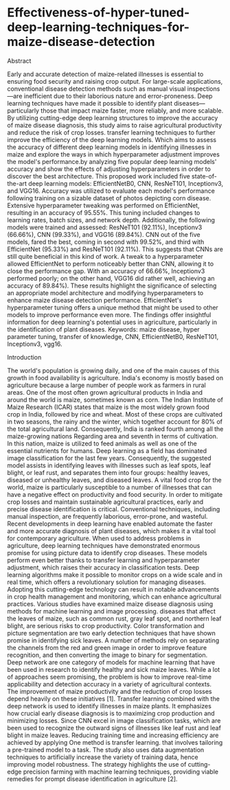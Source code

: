 # Effectiveness-of-hyper-tuned-deep-learning-techniques-for-maize-disease-detection
Abstract

Early and accurate detection of maize-related illnesses is essential to ensuring food security and raising crop output. For large-scale applications, conventional disease detection methods such as manual visual inspections—are inefficient due to their laborious nature and error-proneness. Deep learning techniques have made it possible to identify plant diseases—particularly those that impact maize faster, more reliably, and more scalable. By utilizing cutting-edge deep learning structures 
to improve the accuracy of maize disease diagnosis, this study aims to raise agricultural productivity and reduce the risk of crop losses. transfer learning techniques to further improve the efficiency of the deep learning models. Which aims to assess the accuracy of different deep learning models in identifying illnesses in maize and explore the ways in which hyperparameter adjustment improves the model's performance.by analyzing five popular deep learning models' accuracy and show the effects of adjusting hyperparameters in order to discover the best architecture. This proposed work included five state-of-the-art deep learning models: EfficientNetB0, CNN, ResNeT101, Inceptionv3, and VGG16. Accuracy was utilized to evaluate each model's performance following training on a sizable dataset of photos depicting corn disease. Extensive hyperparameter tweaking was performed on EfficientNet, resulting in an accuracy of 95.55%. This tuning included changes to learning rates, batch sizes, and network depth. Additionally, the following models were trained and assessed: ResNeT101 (92.11%), Inceptionv3 (66.66%), CNN (99.33%), and VGG16 (89.84%). CNN out of the five models, fared the best, coming in second with 99.52%, and third with EfficientNet (95.33%) and ResNeT101 (92.11%). This suggests that CNNs are still quite beneficial in this kind of work. A tweak to a hyperparameter allowed EfficientNet to perform noticeably better than CNN, allowing it to close the performance gap. With an accuracy of 66.66%, Inceptionv3 performed poorly; on the other hand, VGG16 did rather well, achieving an accuracy of 89.84%). These results highlight the significance of selecting an appropriate model architecture and modifying hyperparameters to enhance maize disease detection performance. EfficientNet's hyperparameter tuning offers a unique method that might be used to other models to improve performance even more. The findings offer insightful information for deep learning's potential uses in agriculture, particularly in the identification of plant diseases. 
Keywords: maize disease, hyper parameter tuning, transfer of knowledge, CNN, EfficientNetB0, ResNeT101, Inceptionv3, vgg16. 


Introduction 

The world's population is growing daily, and one of the main causes of this growth in food availability is agriculture. India's economy is mostly based on agriculture because a large number of people work as farmers in rural areas. One of the most often grown agricultural products in India and around the world is maize, sometimes known as corn. The Indian Institute of Maize Research (ICAR) states that maize is the most widely grown food crop in India, followed by rice and wheat. Most of these crops are cultivated in two seasons, the rainy and the winter, which together account for 80% of the total agricultural land. Consequently, India is ranked fourth among all the maize-growing nations Regarding area and seventh in terms of cultivation. In this nation, maize is utilized to feed animals as well as one of the essential nutrients for humans. Deep learning as a field has dominated image classification for the last few years. Consequently, the suggested model assists in identifying leaves with illnesses such as leaf spots, leaf blight, or leaf rust, and separates them into four groups: healthy leaves, diseased or unhealthy leaves, and diseased leaves.
A vital food crop for the world, maize is particularly susceptible to a number of illnesses that can have a negative effect on productivity and food security. In order to mitigate crop losses and maintain sustainable agricultural practices, early and precise disease identification is critical. Conventional techniques, including manual inspection, are frequently laborious, error-prone, and wasteful. Recent developments in deep learning have enabled automate the faster and more accurate diagnosis of plant diseases, which makes it a vital tool for contemporary agriculture. When used to address problems in agriculture, deep learning techniques have demonstrated enormous promise for using picture data to identify crop diseases. These models perform even better thanks to transfer learning and hyperparameter adjustment, which raises their accuracy in classification tests. Deep learning algorithms make it possible to monitor crops on a wide scale and in real time, which offers a revolutionary solution for managing diseases. Adopting this cutting-edge technology can result in notable advancements in crop health management and monitoring, which can enhance agricultural practices. Various studies have examined maize disease diagnosis using methods for machine learning and image processing. diseases that affect the leaves of maize, such as common rust, gray leaf spot, and northern leaf blight, are serious risks to crop productivity. Color transformation and picture segmentation are two early detection techniques that have shown promise in identifying sick leaves. 
A number of methods rely on separating the channels from the red and green image in order to improve feature recognition, and then converting the image to binary for segmentation. Deep network are one category of models for machine learning that have been used in research to identify healthy and sick maize leaves. While a lot of approaches seem promising, the problem is how to improve real-time applicability and detection accuracy in a variety of agricultural contexts. The improvement of maize productivity and the reduction of crop losses depend heavily on these initiatives [1]. Transfer learning combined with the deep network is used to identify illnesses in maize plants. It emphasizes how crucial early disease diagnosis is to maximizing crop production and minimizing losses. Since CNN excel in image classification tasks, which are been used to recognize the outward signs of illnesses like leaf rust and leaf blight in maize leaves. Reducing training time and increasing efficiency are achieved by applying One method is transfer learning. that involves tailoring a pre-trained model to a task. The study also uses data augmentation techniques to artificially increase the variety of training data, hence improving model robustness. The strategy highlights the use of cutting-edge precision farming with machine learning techniques, providing viable remedies for prompt disease identification in agriculture [2].



